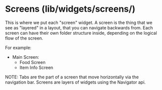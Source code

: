 # Screens (lib/widgets/screens/)

This is where we put each "screen" widget.
A screen is the thing that we see as "layered" in a layout, that you can navigate backwards from.
Each screen can have their own folder structure inside, depending on the logical flow of the screen.

For example:
  - Main Screen:
    - Food Screen
    - Item Info Screen

NOTE: Tabs are the part of a screen that move horizontally via the navigation bar. Screens are layers
  of widgets using the Navigator api.